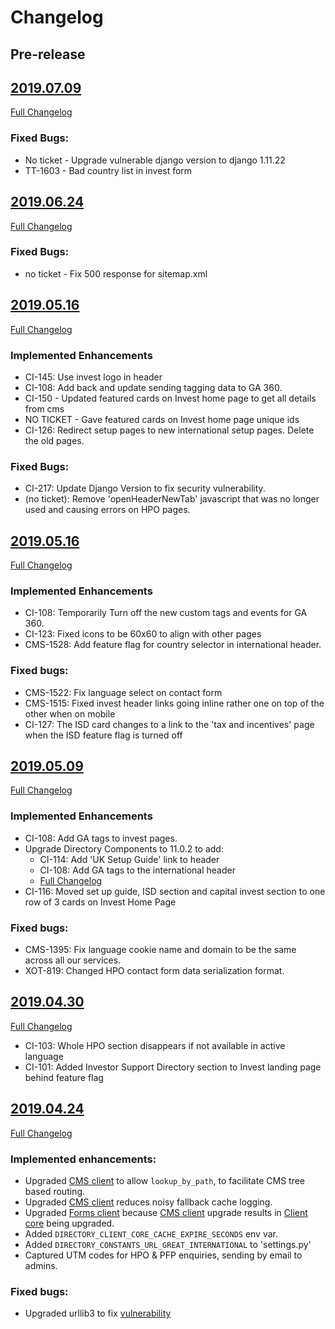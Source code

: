 # Changelog

## Pre-release

## [2019.07.09](https://github.com/uktrade/invest-ui/releases/tag/2019.07.09)
[Full Changelog](https://github.com/uktrade/invest-ui/compare/2019.06.19...2019.07.09)

### Fixed Bugs:
- No ticket - Upgrade vulnerable django version to django 1.11.22
- TT-1603 - Bad country list in invest form

## [2019.06.24](https://github.com/uktrade/invest-ui/releases/tag/2019.06.24)
[Full Changelog](https://github.com/uktrade/invest-ui/compare/2019.05.16...2019.06.24)

### Fixed Bugs:
- no ticket - Fix 500 response for sitemap.xml


## [2019.05.16](https://github.com/uktrade/invest-ui/releases/tag/2019.06.19)
[Full Changelog](https://github.com/uktrade/invest-ui/compare/2019.05.16...2019.06.19)

### Implemented Enhancements
- CI-145: Use invest logo in header
- CI-108: Add back and update sending tagging data to GA 360.
- CI-150 - Updated featured cards on Invest home page to get all details from cms
- NO TICKET - Gave featured cards on Invest home page unique ids
- CI-126: Redirect setup pages to new international setup pages. Delete the old pages.

### Fixed Bugs:
- CI-217: Update Django Version to fix security vulnerability.
- (no ticket): Remove 'openHeaderNewTab' javascript that was no longer used and causing errors on HPO pages.

## [2019.05.16](https://github.com/uktrade/invest-ui/releases/tag/2019.05.16)
[Full Changelog](https://github.com/uktrade/invest-ui/compare/2019.05.09...2019.05.16)

### Implemented Enhancements
- CI-108: Temporarily Turn off the new custom tags and events for GA 360.
- CI-123: Fixed icons to be 60x60 to align with other pages
- CMS-1528: Add feature flag for country selector in international header.


### Fixed bugs:
- CMS-1522: Fix language select on contact form
- CMS-1515: Fixed invest header links going inline rather one on top of the other when on mobile
- CI-127: The ISD card changes to a link to the 'tax and incentives' page when the ISD feature flag is turned off


## [2019.05.09](https://github.com/uktrade/invest-ui/releases/tag/2019.05.09)
[Full Changelog](https://github.com/uktrade/invest-ui/compare/2019.04.30...2019.05.09)

### Implemented Enhancements
- CI-108: Add GA tags to invest pages.
- Upgrade Directory Components to 11.0.2 to add:
    - CI-114: Add 'UK Setup Guide' link to header
    - CI-108: Add GA tags to the international header
    - [Full Changelog](https://github.com/uktrade/directory-components/blob/master/CHANGELOG.md)
- CI-116: Moved set up guide, ISD section and capital invest section to one row of 3 cards on Invest Home Page

### Fixed bugs:

- CMS-1395: Fix language cookie name and domain to be the same across all our services.
- XOT-819: Changed HPO contact form data serialization format.


## [2019.04.30](https://github.com/uktrade/invest-ui/releases/tag/2019.04.30)
[Full Changelog](https://github.com/uktrade/invest-ui/compare/2019.04.24...2019.04.30)

- CI-103: Whole HPO section disappears if not available in active language
- CI-101: Added Investor Support Directory section to Invest landing page behind feature flag


## [2019.04.24](https://github.com/uktrade/invest-ui/releases/tag/2019.04.24)
[Full Changelog](https://github.com/uktrade/invest-ui/compare/2019.04.16...2019.04.24)

### Implemented enhancements:

- Upgraded [CMS client][directory-cms-client] to allow `lookup_by_path`, to facilitate CMS tree based routing.
- Upgraded [CMS client][directory-cms-client] reduces noisy fallback cache logging.
- Upgraded [Forms client][directory-forms-api-client]  because [CMS client][directory-cms-client] upgrade results in [Client core][directory-client-core] being upgraded.
- Added `DIRECTORY_CLIENT_CORE_CACHE_EXPIRE_SECONDS` env var.
- Added `DIRECTORY_CONSTANTS_URL_GREAT_INTERNATIONAL` to 'settings.py'
- Captured UTM codes for HPO & PFP enquiries, sending by email to admins.

### Fixed bugs:
- Upgraded urllib3 to fix [vulnerability](https://nvd.nist.gov/vuln/detail/CVE-2019-11324)


[directory-client-core]: https://github.com/uktrade/directory-client-core
[directory-cms-client]: https://github.com/uktrade/directory-cms-client
[directory-forms-api-client]: https://github.com/uktrade/directory-forms-api-client
